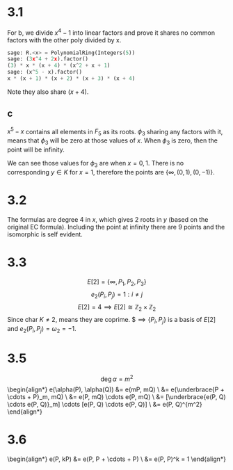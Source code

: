 # 3.1

For b, we divide $x^4 - 1$ into linear factors and prove it shares no common
factors with the other poly divided by x.

```python
sage: R.<x> = PolynomialRing(Integers(5))
sage: (3x^4 + 2x).factor()
(3) * x * (x + 4) * (x^2 + x + 1)
sage: (x^5 - x).factor()
x * (x + 1) * (x + 2) * (x + 3) * (x + 4)
```

Note they also share $(x + 4)$.

## c

$x^5 - x$ contains all elements in $F_5$ as its roots.
$\phi_3$ sharing any factors with it, means that
$\phi_3$ will be zero at those values of $x$. When
$\phi_3$ is zero, then the point will be infinity.

We can see those values for $\phi_3$ are when $x = 0, 1$.
There is no corresponding $y \in K$ for $x = 1$, therefore the points are
$\{ \infty, (0, 1), (0, -1) \}$.

# 3.2

The formulas are degree 4 in $x$, which gives 2 roots in $y$ (based on the original EC formula).
Including the point at infinity there are 9 points and the isomorphic is self evident.

# 3.3

$$E[2] = \{ \infty, P_1, P_2, P_3 \}$$
$$e_2(P_i, P_j) = 1 : i \neq j$$
$$E[2] = 4 \implies E[2] \cong \mathbb{Z}_2 \times \mathbb{Z}_2$$
Since char $K \neq 2$, means they are coprime.
$$\implies \{ P_i, P_j \}$ is a basis of $E[2]$ and $e_2(P_i, P_j) = \omega_2 = -1$.

# 3.5

$$\deg \alpha = m^2$$
\begin{align*}
e(\alpha(P), \alpha(Q)) &= e(mP, mQ) \\
    &= e(\underbrace{P + \cdots + P}_m, mQ) \\
    &= e(P, mQ) \cdots e(P, mQ) \\
    &= [\underbrace{e(P, Q) \cdots e(P, Q)}_m] \cdots [e(P, Q) \cdots e(P, Q)] \\
    &= e(P, Q)^{m^2}
\end{align*}

# 3.6

\begin{align*}
e(P, kP) &= e(P, P + \cdots + P) \\
    &= e(P, P)^k = 1
\end{align*}

